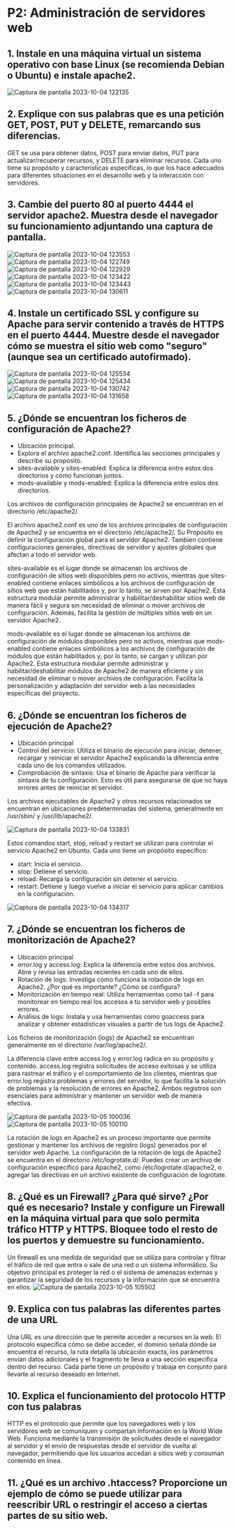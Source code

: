 # P2: Administración de servidores web #

## 1. Instale en una máquina virtual un sistema operativo con base Linux (se recomienda Debian o Ubuntu) e instale apache2. ##

![Captura de pantalla 2023-10-04 122135](https://github.com/miquelnicolas/despliegue-de-aplicaciones-web/assets/144775437/04be2c7f-fc1c-40b1-8d9c-2a58b815c895)

## 2. Explique con sus palabras que es una petición GET, POST, PUT y DELETE, remarcando sus diferencias. ##

GET se usa para obtener datos, POST para enviar datos, PUT para actualizar/recuperar recursos, y DELETE para eliminar recursos. Cada uno tiene su propósito y características específicas, lo que los hace adecuados para diferentes situaciones en el desarrollo web y la interacción con servidores.

## 3. Cambie del puerto 80 al puerto 4444 el servidor apache2. Muestra desde el navegador su funcionamiento adjuntando una captura de pantalla. ##
![Captura de pantalla 2023-10-04 123553](https://github.com/miquelnicolas/despliegue-de-aplicaciones-web/assets/144775437/fb922944-8942-4e87-8cad-679f4530d49f)
![Captura de pantalla 2023-10-04 122749](https://github.com/miquelnicolas/despliegue-de-aplicaciones-web/assets/144775437/b4257a8d-1ab7-47ec-9a5d-3d26017c13bd)
![Captura de pantalla 2023-10-04 122929](https://github.com/miquelnicolas/despliegue-de-aplicaciones-web/assets/144775437/fa9608a5-4435-485d-84d8-dac366bd959a)
![Captura de pantalla 2023-10-04 123422](https://github.com/miquelnicolas/despliegue-de-aplicaciones-web/assets/144775437/43f39a1a-9685-4212-bad6-f28568bb8403)
![Captura de pantalla 2023-10-04 123443](https://github.com/miquelnicolas/despliegue-de-aplicaciones-web/assets/144775437/048b210e-ad72-4ba4-9bff-4042f645811a)
![Captura de pantalla 2023-10-04 130611](https://github.com/miquelnicolas/despliegue-de-aplicaciones-web/assets/144775437/5ca84b86-1acb-495c-94f8-6495c2b9ac5a)

## 4. Instale un certificado SSL y configure su Apache para servir contenido a través de HTTPS en el puerto 4444. Muestre desde el navegador cómo se muestra el sitio web como "seguro" (aunque sea un certificado autofirmado). ##
![Captura de pantalla 2023-10-04 125534](https://github.com/miquelnicolas/despliegue-de-aplicaciones-web/assets/144775437/a70cd6cd-0580-4ece-be49-998c1239bc5a)
![Captura de pantalla 2023-10-04 125434](https://github.com/miquelnicolas/despliegue-de-aplicaciones-web/assets/144775437/2acb6dc4-0b20-48cd-915f-74b3348ba2a4)
![Captura de pantalla 2023-10-04 130742](https://github.com/miquelnicolas/despliegue-de-aplicaciones-web/assets/144775437/e7ee2365-8ef1-43cc-ba5a-5df6c439f08e)
![Captura de pantalla 2023-10-04 131658](https://github.com/miquelnicolas/despliegue-de-aplicaciones-web/assets/144775437/b8b04460-34a0-4a69-b28d-caa4355b43af)

## 5. ¿Dónde se encuentran los ficheros de configuración de Apache2? ##
- Ubicación principal.
- Explora el archivo apache2.conf. Identifica las secciones principales y describe su propósito.
- sites-available y sites-enabled: Explica la diferencia entre estos dos directorios y cómo funcionan juntos.
- mods-available y mods-enabled: Explica la diferencia entre estos dos directorios.

Los archivos de configuración principales de Apache2 se encuentran en el directorio /etc/apache2/.

El archivo apache2.conf es uno de los archivos principales de configuración de Apache2 y se encuentra en el directorio /etc/apache2/. Su Propósito es definir la configuración global para el servidor Apache2. Tambien contiene configuraciones generales, directivas de servidor y ajustes globales que afectan a todo el servidor web.

sites-available es el lugar donde se almacenan los archivos de configuración de sitios web disponibles pero no activos, mientras que sites-enabled contiene enlaces simbólicos a los archivos de configuración de sitios web que están habilitados y, por lo tanto, se sirven por Apache2. Esta estructura modular permite administrar y habilitar/deshabilitar sitios web de manera fácil y segura sin necesidad de eliminar o mover archivos de configuración. Además, facilita la gestión de múltiples sitios web en un servidor Apache2.

mods-available es el lugar donde se almacenan los archivos de configuración de módulos disponibles pero no activos, mientras que mods-enabled contiene enlaces simbólicos a los archivos de configuración de módulos que están habilitados y, por lo tanto, se cargan y utilizan por Apache2. Esta estructura modular permite administrar y habilitar/deshabilitar módulos de Apache2 de manera eficiente y sin necesidad de eliminar o mover archivos de configuración. Facilita la personalización y adaptación del servidor web a las necesidades específicas del proyecto.

## 6. ¿Dónde se encuentran los ficheros de ejecución de Apache2? ##
- Ubicación principal
- Control del servicio: Utiliza el binario de ejecución para iniciar, detener, recargar y reiniciar el servidor Apache2 explicando la diferencia entre cada uno de los comandos utilizados.
- Comprobación de sintaxis: Usa el binario de Apache para verificar la sintaxis de tu configuración. Esto es útil para asegurarse de que no haya errores antes de reiniciar el servidor.

Los archivos ejecutables de Apache2 y otros recursos relacionados se encuentran en ubicaciones predeterminadas del sistema, generalmente en /usr/sbin/ y /usr/lib/apache2/.

![Captura de pantalla 2023-10-04 133831](https://github.com/miquelnicolas/despliegue-de-aplicaciones-web/assets/144775437/e2ad66e3-c523-457b-98a3-798cb9e43a32)

Estos comandos start, stop, reload y restart se utilizan para controlar el servicio Apache2 en Ubuntu. Cada uno tiene un propósito específico:
- start: Inicia el servicio.
- stop: Detiene el servicio.
- reload: Recarga la configuración sin detener el servicio.
- restart: Detiene y luego vuelve a iniciar el servicio para aplicar cambios en la configuración.

![Captura de pantalla 2023-10-04 134317](https://github.com/miquelnicolas/despliegue-de-aplicaciones-web/assets/144775437/07a154c0-8e1d-4acc-b93a-db57bc98dc8f)

## 7. ¿Dónde se encuentran los ficheros de monitorización de Apache2? ##
- Ubicación principal
- error.log y access.log: Explica la diferencia entre estos dos archivos. Abre y revisa las entradas recientes en cada uno de ellos.
- Rotación de logs: Investiga cómo funciona la rotación de logs en Apache2. ¿Por qué es importante? ¿Cómo se configura?
- Monitorización en tiempo real: Utiliza herramientas como tail -f para monitorear en tiempo real los accesos a tu servidor web y posibles errores.
- Análisis de logs: Instala y usa herramientas como goaccess para analizar y obtener estadísticas visuales a partir de tus logs de Apache2.

Los ficheros de monitorización (logs) de Apache2 se encuentran generalmente en el directorio /var/log/apache2/.

La diferencia clave entre access.log y error.log radica en su propósito y contenido. access.log registra solicitudes de acceso exitosas y se utiliza para rastrear el tráfico y el comportamiento de los clientes, mientras que error.log registra problemas y errores del servidor, lo que facilita la solución de problemas y la resolución de errores en Apache2. Ambos registros son esenciales para administrar y mantener un servidor web de manera efectiva.

![Captura de pantalla 2023-10-05 100036](https://github.com/miquelnicolas/despliegue-de-aplicaciones-web/assets/144775437/6d1c348b-c53f-4c27-8de2-f08f76ea4081)
![Captura de pantalla 2023-10-05 100110](https://github.com/miquelnicolas/despliegue-de-aplicaciones-web/assets/144775437/6274235c-d22d-44e4-a497-e61fa14c6ffd)

La rotación de logs en Apache2 es un proceso importante que permite gestionar y mantener los archivos de registro (logs) generados por el servidor web Apache. La configuración de la rotación de logs de Apache2 se encuentra en el directorio /etc/logrotate.d/. Puedes crear un archivo de configuración específico para Apache2, como /etc/logrotate.d/apache2, o agregar las directivas en un archivo existente de configuración de logrotate.

## 8. ¿Qué es un Firewall? ¿Para qué sirve? ¿Por qué es necesario? Instale y configure un Firewall en la máquina virtual para que solo permita tráfico HTTP y HTTPS. Bloquee todo el resto de los puertos y demuestre su funcionamiento. ##

Un firewall es una medida de seguridad que se utiliza para controlar y filtrar el tráfico de red que entra o sale de una red o un sistema informático. Su objetivo principal es proteger la red o el sistema de amenazas externas y garantizar la seguridad de los recursos y la información que se encuentra en ellos.
![Captura de pantalla 2023-10-05 105502](https://github.com/miquelnicolas/despliegue-de-aplicaciones-web/assets/144775437/0aebc83f-413f-4dd5-99f6-6c09a676b9e4)

## 9. Explica con tus palabras las diferentes partes de una URL ##

Una URL es una dirección que te permite acceder a recursos en la web. El protocolo especifica cómo se debe acceder, el dominio señala dónde se encuentra el recurso, la ruta detalla la ubicación exacta, los parámetros envían datos adicionales y el fragmento te lleva a una sección específica dentro del recurso. Cada parte tiene un propósito y trabaja en conjunto para llevarte al recurso deseado en Internet.

## 10. Explica el funcionamiento del protocolo HTTP con tus palabras ##

HTTP es el protocolo que permite que los navegadores web y los servidores web se comuniquen y compartan información en la World Wide Web. Funciona mediante la transmisión de solicitudes desde el navegador al servidor y el envío de respuestas desde el servidor de vuelta al navegador, permitiendo que los usuarios accedan a sitios web y consuman contenido en línea.

## 11. ¿Qué es un archivo .htaccess? Proporcione un ejemplo de cómo se puede utilizar para reescribir URL o restringir el acceso a ciertas partes de su sitio web. ##

